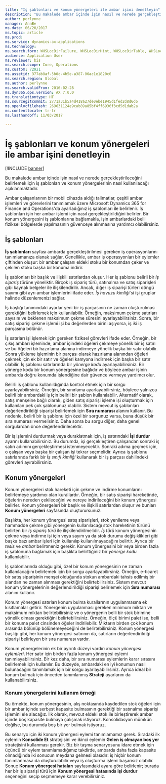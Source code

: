 ```yaml
---
title: "İş şablonları ve konum yönergeleri ile ambar işini denetleyin"
description: "Bu makalede ambar içinde işin nasıl ve nerede gerçekleştirileceğini belirlemek için iş şablonları ve konum yönergelerinin nasıl kullanılacağı açıklanmaktadır."
author: perlynne
manager: AnnBe
ms.date: 06/20/2017
ms.topic: article
ms.prod: 
ms.service: dynamics-ax-applications
ms.technology: 
ms.search.form: WHSLocDirFailure, WHSLocDirHint, WHSLocDirTable, WHSLocDirTableUOM, WHSRFMenuItem, WHSWork, WHSWorkClass, WHSWorkPool, WHSWorkTemplateTable
audience: Application User
ms.reviewer: bis
ms.search.scope: Core, Operations
ms.custom: 72921
ms.assetid: 377ab8af-5b0c-4b5e-a387-06ac1e1820c0
ms.search.region: Global
ms.author: perlynne
ms.search.validFrom: 2016-02-28
ms.dyn365.ops.version: AX 7.0.0
ms.translationtype: HT
ms.sourcegitcommit: 2771a31b5a4d418a27de0ebe1945d1fed2d8d6d6
ms.openlocfilehash: 269631124e9cab89a85bf4ff6936f3cd5d1dab2a
ms.contentlocale: tr-tr
ms.lasthandoff: 11/03/2017

---
```


# <a name="control-warehouse-work-by-using-work-templates-and-location-directives"></a>İş şablonları ve konum yönergeleri ile ambar işini denetleyin

[!INCLUDE [banner](../includes/banner.md)]

Bu makalede ambar içinde işin nasıl ve nerede gerçekleştirileceğini belirlemek için iş şablonları ve konum yönergelerinin nasıl kullanılacağı açıklanmaktadır.

Ambar çalışanlarının bir mobil cihazda aldığı talimatlar, çeşitli ambar işlemleri ve görevlerini tanımlamak üzere Microsoft Dynamics 365 for Finance and Operations'da ayarladığınız iş şablonları ile belirlenir. İş şablonları işin her ambar işlemi için nasıl gerçekleştirildiğini belirler. Bir konum yönergesini iş şablonlarına bağlamakla, işin ambarlardaki belli fiziksel bölgelerde yapılmasının güvenceye alınmasına yardımcı olabilirsiniz.

## <a name="work-templates"></a>İş şablonları
**İş şablonları** sayfası ambarda gerçekleştirilmesi gereken iş operasyonlarını tanımlamanıza olanak sağlar. Genellikle, ambar iş operasyonları bir eylemler çiftinden oluşur: bir ambar çalışanı eldeki stoku bir konumdan çeker ve çekilen stoku başka bir konuma indirir. 

İş şablonları bir başlık ve ilişkili satırlardan oluşur. Her iş şablonu belirli bir *iş sipariş türü*ne yöneliktir. Birçok iş sipariş türü, satınalma ve satış siparişleri gibi kaynak belgeler ile ilişkilendirilir. Ancak, diğer iş siparişi türleri döngü sayımı gibi ayrı ambar işlemlerini ifade eder. *İş havuzu kimliği*'si işi gruplar halinde düzenlemenizi sağlar. 

İş başlığı tanımındaki ayarlar yeni bir iş parçasının ne zaman oluşturulması gerektiğini belirlemek için kullanılabilir. Örneğin, maksimum çekme satırları sayısını ve beklenen maksimum çekme süresini ayarlayabilirsiniz. Sonra, bir satış siparişi çekme işlemi işi bu değerlerden birini aşıyorsa, iş iki iş parçasına bölünür. 

İş satırları işi işlemek için gereken fiziksel görevleri ifade eder. Örneğin, bir çıkış ambarı işleminde, ambar içindeki öğeleri çekmeye yönelik bir iş satırı ve bu öğeleri bir hazırlama alanına indirmeye yönelik başka bir satır olabilir. Sonra yükleme işleminin bir parçası olarak hazırlama alanından öğeleri çekmek için ek bir satır ve öğeleri kamyona indirmek için başka bir satır olabilir. İş şablonu satırlarında bir *yönerge kodu* ayarlayabilirsiniz. Bir yönerge kodu bir konum yönergesine bağlıdır ve böylece ambar işinin ambarda doğru konumda işlendiğine dair güvence vermeye yardımcı olur. 

Belirli iş şablonu kullanıldığında kontrol etmek için bir sorgu ayarlayabilirsiniz. Örneğin, bir sınırlama ayarlayabilirsiniz, böylece yalnızca belirli bir ambardaki iş için belirli bir şablon kullanılabilir. Alternatif olarak, satış menşeine bağlı olarak, giden satış siparişi işleme işi oluşturmak için kullanılan pek çok şablonunuz olabilir. Sistem mevcut iş şablonları değerlendirildiği siparişi belirlemek için **Sıra numarası** alanını kullanır. Bu nedenle, belirli bir iş şablonu için özel bir sorgunuz varsa, buna düşük bir sıra numarası vermelisiniz. Daha sonra bu sorgu diğer, daha genel sorgulardan önce değerlendirilecektir. 

Bir iş işlemini durdurmak veya duraklatmak için, iş satırındaki **İşi durdur** ayarını kullanabilirsiniz. Bu durumda, işi gerçekleştiren çalışandan sonraki iş satırı adımını gerçekleştirmesi istenmeyecektir. Sonraki adıma geçmek için, o çalışan veya başka bir çalışan işi tekrar seçmelidir. Ayrıca iş şablonu satırlarında farklı bir *İş sınıfı kimliği* kullanarak bir iş parçası dahilindeki görevleri ayırabilirsiniz.

## <a name="location-directives"></a>Konum yönergeleri
Konum yönergeleri stok hareketi için çekme ve indirme konumlarını belirlemeye yardımcı olan kurallardır. Örneğin, bir satış siparişi hareketinde, öğelerin nereden çekileceğini ve nereye indirileceğini bir konum yönergesi belirler. Konum yönergeleri bir başlık ve ilişkili satırlardan oluşur ve bunları **Konum yönergeleri** sayfasında oluşturursunuz. 

Başlıkta, her konum yönergesi satış siparişleri, stok yenileme veya hammadde çekme gibi yönergenin kullanılacağı stok hareketinin türünü belirten bir *iş sipariş türü* ile ilişkilendirilmelidir. *İş türü* konum yönergesinin çekme veya indirme işi için veya sayım ya da stok durumu değişiklikleri gibi başka bazı ambar işleri için kullanılıp kullanılmayacağını belirtir. Ayrıca bir *tesis* ve *ambar* belirtmeniz gerekir. Konum yönergesini bir veya birden fazla iş şablonuna bağlamak için başlıkta belirttiğiniz bir *yönerge kodu* kullanılabilir. 

İş şablonlarında olduğu gibi, özel bir konum yönergesinin ne zaman kullanılacağını belirlemek için bir sorgu ayarlayabilirsiniz. Örneğin, e-ticaret bir satış siparişinin menşei olduğunda stokun ambardaki tahsis edilmiş bir alandan ne zaman alınması gerektiğini belirtebilirsiniz. Sistem mevcut konum yönergelerinin değerlendirildiği siparişi belirlemek için **Sıra numarası** alanını kullanır. 

Konum yönergesi satırları konum bulma kurallarının uygulanmasına ek kısıtlamalar getirir. Yönergenin uygulanması gereken minimum miktarı ve maksimum miktarı belirtebilirsiniz ve o yönergenin belli bir stok birimine yönelik olması gerektiğini belirtebilirsiniz. Örneğin, ölçü birimi palet ise, belli bir konuma palet cinsinden öğeler indirilebilir. Miktarın birden çok konum arasında bölünüp bölünemeyeceğini de belirtebilirsiniz. Konum yönergesi başlığı gibi, her konum yönergesi satırının da, satırların değerlendirildiği siparişi belirleyen bir sıra numarası vardır. 

Konum yönergelerinin ek bir ayrıntı düzeyi vardır: *konum yönergesi eylemleri*. Her satır için birden fazla konum yönergesi eylemi tanımlayabilirsiniz. Bir kez daha, bir sıra numarası eylemlerin karar sırasını belirlemek için kullanılır. Bu düzeyde, ambardaki en iyi konumun nasıl bulunacağını tanımlamak için bir sorgu ayarlayabilirsiniz. Ayrıca ideal bir konum bulmak için önceden tanımlanmış **Strateji** ayarlarını da kullanabilirsiniz.

### <a name="example-of-the-use-of-location-directives"></a>Konum yönergelerini kullanım örneği

Bu örnekte, konum yönergesinin, alış noktasında kaydedilen stok öğeleri için bir ambar içinde serbest kapasite bulmasının gerektiği bir satınalma siparişi işlemini ele alacağız. İlk olarak, mevcut eldeki stok ile birleştirerek ambar içinde boş kapasite bulmaya çalışmak istiyoruz. Konsolidasyon mümkün değilse, bu durumda boş bir yer bulmak istiyoruz. 

Bu senaryo için iki konum yönergesi eylemi tanımlamamız gerek. Sıradaki ilk eylemin **Konsolide Et** stratejisini ve ikinci eylemin **Gelen iş olmayan boş yer** stratejisini kullanması gerekir. Biz bir taşma senaryosunu idare etmek için üçüncü bir eylem tanımlamadığımız takdirde, ambarda daha fazla kapasite olmadığında iki sonucun meydana gelmesi olasıdır: iş hiçbir konum tanımlanmasa da oluşturulabilir veya iş oluşturma işlemi başarısız olabilir. Sonuç **Konum yönergesi hataları** sayfasındaki ayara göre belirlenir; burada her bir iş siparişi türü için **Konum yönergesi hatasında işi durdur** seçeneğini seçip seçmemeye karar verebilirsiniz.




